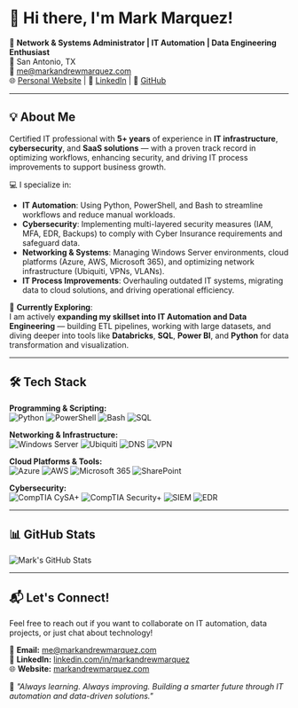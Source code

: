 # 👋 Hi there, I'm Mark Marquez!

🎯 **Network & Systems Administrator | IT Automation | Data Engineering Enthusiast**  
📍 San Antonio, TX  
📧 [me@markandrewmarquez.com](mailto:me@markandrewmarquez.com)  
🌐 [Personal Website](https://markandrewmarquez.com) | 💼 [LinkedIn](https://www.linkedin.com/in/markandrewmarquez) | 🐙 [GitHub](https://github.com/marky224)  

---

## 💡 About Me

Certified IT professional with **5+ years** of experience in **IT infrastructure**, **cybersecurity**, and **SaaS solutions** — with a proven track record in optimizing workflows, enhancing security, and driving IT process improvements to support business growth.

💻 I specialize in:
- **IT Automation**: Using Python, PowerShell, and Bash to streamline workflows and reduce manual workloads.
- **Cybersecurity**: Implementing multi-layered security measures (IAM, MFA, EDR, Backups) to comply with Cyber Insurance requirements and safeguard data.
- **Networking & Systems**: Managing Windows Server environments, cloud platforms (Azure, AWS, Microsoft 365), and optimizing network infrastructure (Ubiquiti, VPNs, VLANs).
- **IT Process Improvements**: Overhauling outdated IT systems, migrating data to cloud solutions, and driving operational efficiency.

🚀 **Currently Exploring**:  
I am actively **expanding my skillset into IT Automation and Data Engineering** — building ETL pipelines, working with large datasets, and diving deeper into tools like **Databricks**, **SQL**, **Power BI**, and **Python** for data transformation and visualization.

---

## 🛠️ Tech Stack

**Programming & Scripting:**  
![Python](https://img.shields.io/badge/-Python-3776AB?style=flat-square&logo=python&logoColor=white) ![PowerShell](https://img.shields.io/badge/-PowerShell-5391FE?style=flat-square&logo=powershell&logoColor=white) ![Bash](https://img.shields.io/badge/-Bash-4EAA25?style=flat-square&logo=gnubash&logoColor=white) ![SQL](https://img.shields.io/badge/-SQL-CC2927?style=flat-square&logo=sql&logoColor=white)  

**Networking & Infrastructure:**  
![Windows Server](https://img.shields.io/badge/-Windows%20Server-0078D6?style=flat-square&logo=windows&logoColor=white) ![Ubiquiti](https://img.shields.io/badge/-Ubiquiti-29ABE2?style=flat-square&logo=ubiquiti&logoColor=white) ![DNS](https://img.shields.io/badge/-DNS-0078D6?style=flat-square&logo=windows&logoColor=white) ![VPN](https://img.shields.io/badge/-VPN-0081C6?style=flat-square&logo=wireguard&logoColor=white)  

**Cloud Platforms & Tools:**  
![Azure](https://img.shields.io/badge/-Azure-0078D4?style=flat-square&logo=microsoftazure&logoColor=white) ![AWS](https://img.shields.io/badge/-AWS-232F3E?style=flat-square&logo=amazonaws&logoColor=white) ![Microsoft 365](https://img.shields.io/badge/-Microsoft%20365-D83B01?style=flat-square&logo=microsoftoffice&logoColor=white) ![SharePoint](https://img.shields.io/badge/-SharePoint-0078D4?style=flat-square&logo=microsoftsharepoint&logoColor=white)  

**Cybersecurity:**  
![CompTIA CySA+](https://img.shields.io/badge/-CySA+-2A3B8F?style=flat-square&logo=comptia&logoColor=white) ![CompTIA Security+](https://img.shields.io/badge/-Security+-2A3B8F?style=flat-square&logo=comptia&logoColor=white) ![SIEM](https://img.shields.io/badge/-SIEM-2C3E50?style=flat-square) ![EDR](https://img.shields.io/badge/-EDR-2C3E50?style=flat-square)

---

## 📊 GitHub Stats

![Mark's GitHub Stats](https://github-readme-stats.vercel.app/api?username=marky224&show_icons=true&theme=radical)

---

## 📬 Let's Connect!

Feel free to reach out if you want to collaborate on IT automation, data projects, or just chat about technology!

📧 **Email:** [me@markandrewmarquez.com](mailto:me@markandrewmarquez.com)  
💼 **LinkedIn:** [linkedin.com/in/markandrewmarquez](https://www.linkedin.com/in/markandrewmarquez)  
🌐 **Website:** [markandrewmarquez.com](https://markandrewmarquez.com)  

🚀 *"Always learning. Always improving. Building a smarter future through IT automation and data-driven solutions."*
